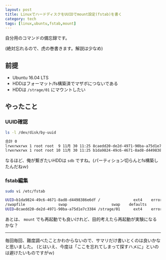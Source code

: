 ```yaml
---
layout: post
title: LinuxでハードディスクをUUIDでmount設定(fstab)を書く
category: tech
tags: [linux,ubuntu,fstab,mount]
---
```


自分用のコマンドの備忘録です。

(絶対忘れるので、虎の巻書きます。解説は少なめ)

## 前提

- Ubuntu 16.04 LTS
- HDDはフォーマット/fs構築済でマザボにつないである
- HDDは `/strage/01` にマウントしたい

## やったこと

### UUID確認

```bash
ls -l /dev/disk/by-uuid

合計 0
lrwxrwxrwx 1 root root  9 11月 30 11:25 8caedd20-de2d-4971-90ba-a75d1e7c3384 -> ../../sdb
lrwxrwxrwx 1 root root 10 11月 30 11:25 b1da9824-49c6-4671-8ad8-d4498386e6df -> ../../sda1

```

なるほど、俺が繋ぎたいHDDは `sdb` ですね。(パーティション切らんとfs構築したんだねｗ)

### fstab編集

```bash
sudo vi /etc/fstab

UUID=b1da9824-49c6-4671-8ad8-d4498386e6df /               ext4    errors=remount-ro 0 1
/swapfile               swap                    swap    defaults        0 0
UUID=8caedd20-de2d-4971-90ba-a75d1e7c3384 /strage/01      ext4    errors=remount-ro 0 1 #この行を追加
```

あとは、 `mount` でも再起動でも良いけれど、目的考えたら再起動が実験になるかな？

---

毎回毎回、難度調べたことかわからないので、サマリだけ書いとくのは良いかなと思いました。
(とはいえ、今度は「ここを忘れてしまって探すハメに」といのは避けたいものですがｗ)
